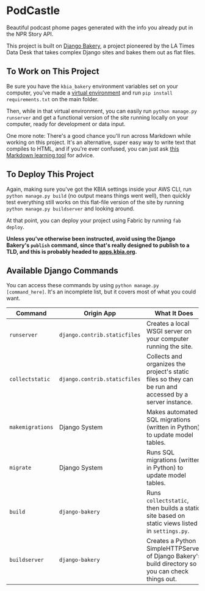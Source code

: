 # PodCastle
Beautiful podcast phome pages generated with the info you already put in the NPR Story API.

This project is built on [Django Bakery](https://github.com/datadesk/django-bakery), a project pioneered by the LA Times Data Desk that takes complex Django sites and bakes them out as flat files.

## To Work on This Project
Be sure you have the `kbia_bakery` environment variables set on your computer, you've made a [virtual environment](https://open.nytimes.com/set-up-your-mac-like-an-interactive-news-developer-bb8d2c4097e5?mcubz=1) and run `pip install requirements.txt` on the main folder.

Then, while in that virtual environment, you can easily run `python manage.py runserver` and get a functional version of the site running locally on your computer, ready for development or data input.

One more note: There's a good chance you'll run across Markdown while working on this project. It's an alternative, super easy way to write text that compiles to HTML, and if you're ever confused, you can just ask [this Markdown learning tool](http://mdcheatsheet.com/) for advice.

## To Deploy This Project
Again, making sure you've got the KBIA settings inside your AWS CLI, run `python manage.py build` (no output means things went well), then quickly test everything still works on this flat-file version of the site by running `python manage.py buildserver` and looking around.

At that point, you can deploy your project using Fabric by running `fab deploy`.

__Unless you've otherwise been instructed, avoid using the Django Bakery's `publish` command, since that's really designed to publish to a TLD, and this is probably headed to [apps.kbia.org](http://apps.kbia.org/).__

## Available Django Commands
You can access these commands by using `python manage.py [command_here]`. It's an incomplete list, but it covers most of what you could want.

|Command|Origin App|What It Does|
|-------|----------|------------|
|`runserver`|`django.contrib.staticfiles`|Creates a local WSGI server on your computer running the site.|
|`collectstatic`|`django.contrib.staticfiles`|Collects and organizes the project's static files so they can be run and accessed by a server instance.|
|`makemigrations`|Django System|Makes automated SQL migrations (written in Python) to update model tables.|
|`migrate`|Django System|Runs SQL migrations (written in Python) to update model tables.|
|`build`|`django-bakery`|Runs `collectstatic`, then builds a static site based on static views listed in `settings.py`.|
|`buildserver`|`django-bakery`|Creates a Python SimpleHTTPServer of Django Bakery's build directory so you can check things out.|
